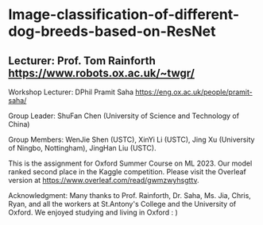 # Image-classification-of-different-dog-breeds-based-on-ResNet
## Lecturer: Prof. Tom Rainforth   https://www.robots.ox.ac.uk/~twgr/
Workshop Lecturer: DPhil Pramit Saha   https://eng.ox.ac.uk/people/pramit-saha/ 

Group Leader: ShuFan Chen (University of Science and Technology of China)

Group Members: WenJie Shen (USTC), XinYi Li (USTC), Jing Xu (University of Ningbo, Nottingham), JingHan Liu (USTC).

This is the assignment for Oxford Summer Course on ML 2023. Our model ranked second place in the Kaggle competition. Please visit the Overleaf version at https://www.overleaf.com/read/gwmzwyhsgttv.

Acknowledgment: Many thanks to Prof. Rainforth, Dr. Saha, Ms. Jia, Chris, Ryan, and all the workers at St.Antony's College and the University of Oxford. We enjoyed studying and living in Oxford : )
